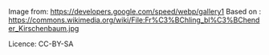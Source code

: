 Image from:
https://developers.google.com/speed/webp/gallery1
Based on :
https://commons.wikimedia.org/wiki/File:Fr%C3%BChling_bl%C3%BChender_Kirschenbaum.jpg

Licence: CC-BY-SA
